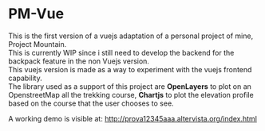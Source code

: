 # PM-Vue


This is the first version of a vuejs adaptation of a personal project of mine, Project Mountain.<br>
This is currently WIP since i still need to develop the backend for the backpack feature in the non Vuejs version.<br> This vuejs version is made as a way to experiment with the vuejs frontend capability.<br>
The library used as a support of this project are <b>OpenLayers</b> to plot on an OpenstreetMap all the trekking course, <b>Chartjs</b> to plot the elevation profile based on the course that the user chooses to see.

A working demo is visible at:
http://prova12345aaa.altervista.org/index.html
